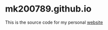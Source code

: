 mk200789.github.io
==================

This is the source code for my personal [website](http://mk200789.github.io)
